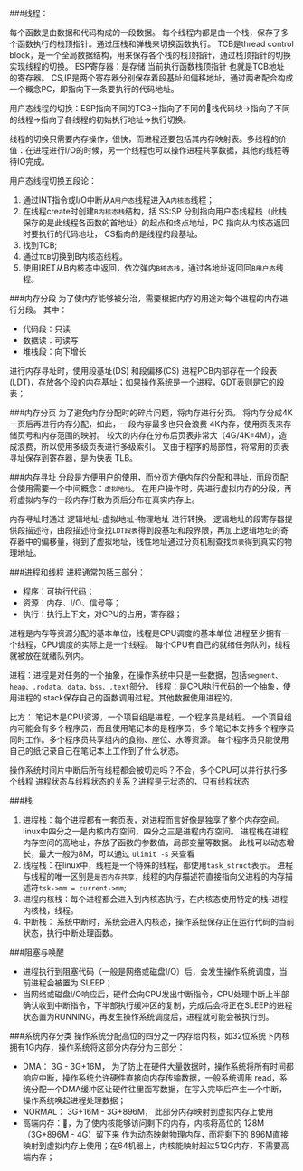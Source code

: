 ﻿###线程：

每个函数是由数据和代码构成的一段数据。
每个线程内都是由一个栈，保存了多个函数执行的栈顶指针。通过压栈和弹栈来切换函数执行。
TCB是thread control block，是一个全局数据结构，用来保存各个栈的栈顶指针，通过栈顶指针的切换实现线程的切换。
ESP寄存器：是存储 当前执行函数栈顶指针 也就是TCB地址 的寄存器。
CS,IP是两个寄存器分别保存着段基址和偏移地址，通过两者配合构成一个概念PC，即指向下一条要执行的代码地址。

用户态线程的切换：ESP指向不同的TCB->指向了不同的栈代码块->指向了不同的线程->指向了各线程的初始执行地址->执行切换。

线程的切换只需要内存操作，很快，而进程还要包括其内存映射表。多线程的价值：在进程进行I/O的时候，另一个线程也可以操作进程共享数据，其他的线程等待IO完成。

用户态线程切换五段论：
1. 通过INT指令或I/O中断从`A用户态`线程进入`A内核态`线程；
2. 在线程create时创建`B内核态栈`结构，括 SS:SP 分别指向用户态线程栈（此栈保存的是此线程各函数的首地址）的起点和终点地址，PC 指向从内核态返回时要执行的代码地址， CS指向的是线程的段基址。
3. 找到TCB;
4. 通过`TCB`切换到B内核态线程。
5. 使用IRET从B内核态中返回，依次弹内`B核态栈`，通过各地址返回回`B用户态`线程。

###内存分段
为了使内存能够被分治，需要根据内存的用途对每个进程的内存进行分段。
其中：
- 代码段：只读
- 数据读：可读写
- 堆栈段：向下增长

进行内存寻址时，使用段基址(DS) 和段偏移(CS)
进程PCB内部存在一个段表(LDT)，存放各个段的内存基址；如果操作系统是一个进程，GDT表则是它的段表；

###内存分页
为了避免内存分配时的碎片问题，将内存进行分页。
将内存分成4K一页后再进行内存分配，如此，一段内存最多也只会浪费 4K内存，使用页表来存储页号和内存范围的映射。
较大的内存在分布后页表非常大（4G/4K=4M），造成浪费，所以使用多级页表进行多级索引。
又由于程序的局部性，将常用的页表寻址保存到寄存器，是为快表 TLB。

###内存寻址
分段是方便用户的使用，而分页方便内存的分配和寻址，而段页配合使用需要一个中间概念：`虚拟地址`。
在用户操作时，先进行虚拟内存的分段，再将虚拟内存的一段内存打散为页后分布在真实内存上。

内存寻址时通过 逻辑地址-虚拟地址-物理地址 进行转换。
逻辑地址的段寄存器提供段描述符，由段描述符查找`LDT段表`得到段基址和段界限，再加上逻辑地址的寄存器中的偏移量，得到了虚拟地址，线性地址通过分页机制查找`页表`得到真实的物理地址。

###进程和线程
进程通常包括三部分：
- 程序：可执行代码；
- 资源：内存、I/O、信号等；
- 执行：执行上下文，对CPU的占用，寄存器；

进程是内存等资源分配的基本单位，线程是CPU调度的基本单位
进程至少拥有一个线程，CPU调度的实际上是一个线程。
每个CPU有自己的就绪任务队列，线程就被放在就绪队列内。

进程：进程是对任务的一个抽象，在操作系统中只是一些数据，包括`segment、heap、.rodata、data、bss、.text`部分。
线程：是CPU执行代码的一个抽象，使用进程的 stack保存自己的函数调用过程。其他数据使用进程的。

比方： 笔记本是CPU资源，一个项目组是进程，一个程序员是线程。 一个项目组内可能会有多个程序员，而且使用笔记本的是程序员，多个笔记本支持多个程序员同时工作。多个程序员共享组内的食物、座位、水等资源。 每个程序员只能使用自己的纸记录自己在笔记本上工作到了什么状态。

操作系统时间片中断后所有线程都会被切走吗？不会，多个CPU可以并行执行多个线程
进程状态与线程状态的关系？进程是无状态的，只有线程状态

###栈
1. 进程栈：每个进程都有一套页表，对进程而言好像是独享了整个内存空间。
        linux中四分之一是内核内存空间，四分之三是进程内存空间。
        进程栈在进程内存空间的高地址，存放了函数的参数值，局部变量等数据。
        此栈可以动态增长，最大一般为8M，可以通过 `ulimit -s` 来查看
2. 线程栈：在linux中，线程是一个特殊的线程，都使用`task_struct`表示。
        进程与线程的唯一区别是`是否内存共享`，线程的内存描述符直接指向父进程的内存描述符`tsk->mm = current->mm`;
3. 进程内核栈：每个进程都会进入到内核态执行，在内核态使用特定的栈-进程内核栈，线程。
4. 中断栈： 系统中断时，系统会进入内核态，操作系统保存正在运行代码的当前状态，执行中断处理函数。

###阻塞与唤醒
- 进程执行到阻塞代码（一般是网络或磁盘I/O）后，会发生操作系统调度，当前进程会被置为 SLEEP；
- 当网络或磁盘I/O响应后，硬件会向CPU发出中断指令，CPU处理中断上半部确认收到中断指令，下半部执行缓冲区的复制，完成后会将正在SLEEP的进程状态置为RUNNING，再发生操作系统调度后，进程就可能会被执行到。

###系统内存分类
操作系统分配高位的四分之一内存给内核，如32位系统下内核拥有1G内存，操作系统将这部分内存分为三部分：

- DMA： 3G - 3G+16M， 为了防止在硬件大量数据时，操作系统将所有时间都响应中断，操作系统允许硬件直接向内存传输数据，一般系统调用 read，系统分配一个DMA缓冲区让硬件往里面写数据，在写入完毕后产生一个中断，操作系统唤起进程处理数据；
- NORMAL： 3G+16M - 3G+896M， 此部分内存映射到虚拟内存上使用
- 高端内存：，为了使内核能够访问剩下的内存，内核将高位的 128M （3G+896M - 4G）留下来 作为动态映射物理内存，而将剩下的 896M直接映射到虚拟内存上使用；在64机器上，内核能映射超过512G内存，不需要高端内存；

















